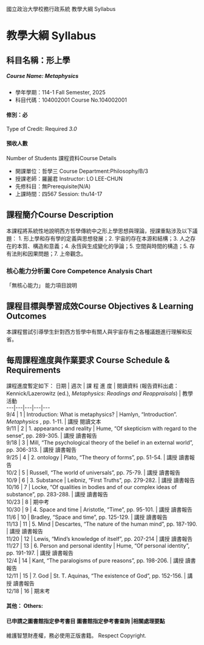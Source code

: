 國立政治大學校務行政系統 教學大綱 Syllabus
# 教學大綱 Syllabus
##  科目名稱：形上學
#####  Course Name: Metaphysics
  * 學年學期：114-1 Fall Semester, 2025 
  * 科目代碼：104002001 Course No.104002001
#### 修別：必
Type of Credit: Required 
_3.0_
#### 預收人數
Number of Students
課程資料Course Details
  * 開課單位：哲學三 Course Department:Philosophy/B/3 
  * 授課老師：羅麗君 Instructor: LO LEE-CHUN 
  * 先修科目：無Prerequisite(N/A)
  * 上課時間：四567 Session: thu14-17
##  課程簡介Course Description
本課程將系統性地說明西方哲學傳統中之形上學思想與理論，授課重點涉及以下議題： 1. 形上學和存有學的定義與思想發展；2. 宇宙的存在本源和結構；3. 人之存在的本質、構造和意義；4. 永恆與生成變化的爭論；5. 空間與時間的構造；5. 存有法則和因果問題；7. 上帝觀念。
###  核心能力分析圖 Core Competence Analysis Chart
「無核心能力」 
能力項目說明
##  課程目標與學習成效Course Objectives & Learning Outcomes 
本課程嘗試引導學生針對西方哲學中有關人與宇宙存有之各種議題進行理解和反省。
##  每周課程進度與作業要求 Course Schedule & Requirements
課程進度暫定如下：
日期 |  週次 |  課 程 進 度 |  閱讀資料 (報告資料出處：Kennick/Lazerowitz (ed.), _Metaphysics: Readings and Reappraisals_) |  教學活動  
---|---|---|---|---  
9/4 |  1 |  Introduction: What is metaphysics? |  Hamlyn, “Introduction”. _Metaphysics_ , pp. 1-11.  |  講授 閱讀文本  
9/11 |  2 |  1. appearance and reality |  Hume, “Of skepticism with regard to the sense”, pp. 289-305. |  講授 讀書報告  
9/18 |  3 |  Mill, “The psychological theory of the belief in an external world”, pp. 306-313. |  講授 讀書報告  
9/25 |  4 |  2. ontology |  Plato, “The theory of forms”, pp. 51-54. |  講授 讀書報告  
10/2 |  5 |  Russell, “The world of universals”,  pp. 75-79. |  講授 讀書報告  
10/9 |  6 |  3. Substance |  Leibniz, “First Truths”, pp. 279-282. |  講授 讀書報告  
10/16 |  7 |  Locke, “Of qualities in bodies and of our complex ideas of substance”, pp. 283-288. |  講授 讀書報告  
10/23 |  8 |  期中考  
10/30 |  9 |  4. Space and time |  Aristotle, “Time”, pp. 95-101. |  講授 讀書報告  
11/6 |  10 |  Bradley, “Space and time”, pp. 125-129. |  講授 讀書報告  
11/13 |  11 |  5. Mind |  Descartes, “The nature of the human mind”, pp. 187-190. |  講授 讀書報告  
11/20 |  12 |  Lewis, “Mind’s knowledge of itself”, pp. 207-214 |  講授 讀書報告  
11/27 |  13 |  6. Person and personal identity |  Hume, “Of personal identity”, pp. 191-197. |  講授 讀書報告  
12/4 |  14 |  Kant, “The paralogisms of pure reasons”, pp. 198-206. |  講授 讀書報告  
12/11 |  15 |  7. God |  St. T. Aquinas, “The existence of God”, pp. 152-156. |  講授 讀書報告  
12/18 |  16 |  期末考  
####  其他： Others:
####  已申請之圖書館指定參考書目  圖書館指定參考書查詢 |相關處理要點
維護智慧財產權，務必使用正版書籍。 Respect Copyright.